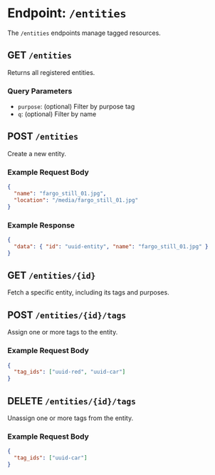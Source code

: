 # Endpoint: `/entities`

The `/entities` endpoints manage tagged resources.

## GET `/entities`

Returns all registered entities.

### Query Parameters

- `purpose`: (optional) Filter by purpose tag
- `q`: (optional) Filter by name

## POST `/entities`

Create a new entity.

### Example Request Body

```json
{
  "name": "fargo_still_01.jpg",
  "location": "/media/fargo_still_01.jpg"
}
```

### Example Response

```json
{
  "data": { "id": "uuid-entity", "name": "fargo_still_01.jpg" }
}
```

## GET `/entities/{id}`

Fetch a specific entity, including its tags and purposes.

## POST `/entities/{id}/tags`

Assign one or more tags to the entity.

### Example Request Body

```json
{
  "tag_ids": ["uuid-red", "uuid-car"]
}
```

## DELETE `/entities/{id}/tags`

Unassign one or more tags from the entity.

### Example Request Body

```json
{
  "tag_ids": ["uuid-car"]
}
```
